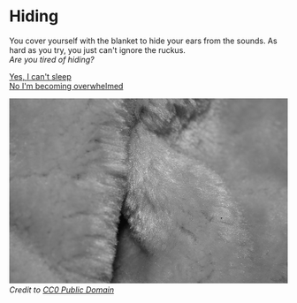 # Hiding
You cover yourself with the blanket to hide your ears from the sounds. As hard as you try, you just can't ignore the ruckus.  
*Are you tired of hiding?*

[Yes, I can't sleep](uncover.md)  
[No I'm becoming overwhelmed](faint.md)

![Blanket](images/blanket.jpg)  
_Credit to [CC0 Public Domain](https://www.maxpixel.net/Softness-Blanket-Hair-Fur-1107223)_